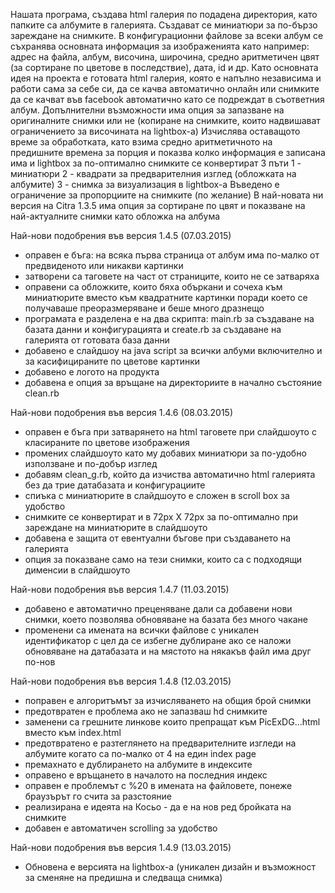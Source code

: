 Нашата програма, създава html галерия по подадена директория, като папките са албумите в галерията. Създават се миниатюри за по-бързо зареждане на снимките. В конфигурационни файлове за всеки албум се съхранява основната информация за изображенията като например: адрес на файла, албум, височина, широчина, средно аритметичен цвят (за сортиране по цветове в последствие), дата, id и др. Като основната идея на проекта е готовата html галерия, която е напълно независима и работи сама за себе си, да се качва автоматично онлайн или снимките да се качват във facebook автоматично като се подреждат в съответния албум. Допълнителни възможности има опция за запазване на оригиналните снимки или не (копиране на снимките, които надвишават ограничението за височината на lightbox-а) Изчислява оставащото време за обработката, като взима средно аритметичното на предишните времена за порция и показва колко информация е записана има и lightbox за по-оптимално снимките се конвертират 3 пъти 1 - миниатюри 2 - квадрати за предварителния изглед (обложката на албумите) 3 - снимка за визуализация в lightbox-а Въведено е ограничение за пропорциите на снимките (по желание) В най-новата ни версия на Citra 1.3.5 има опция за сортиране по цвят и показване на най-актуалните снимки като обложка на албума

Най-нови подобрения във версия 1.4.5 (07.03.2015)
- оправен е бъга: на всяка първа страница от албум има по-малко от предвиденото или никакви картинки
- затворени са таговете на част от страниците, които не се затваряха
- оправени са обложките, които бяха объркани и сочеха към миниатюрите вместо към квадратните картинки поради което се получаваше преоразмеряване и беше много дразнещо
- програмата е разделена е на два скрипта: main.rb за създаване на базата данни и конфигурацията и create.rb за създаване на галерията от готовата база данни
- добавено е слайдшоу на java script за всички албуми включително и за касифицираните по цветове картинки
- добавено е логото на продукта
- добавена е опция за връщане на директориите в начално състояние clean.rb

Най-нови подобрения във версия 1.4.6 (08.03.2015)
- оправен е бъга при затварянето на html таговете при слайдшоуто с класираните по цветове изображения
- промених слайдшоуто като му добавих миниатюри за по-удобно използване и по-добър изглед
- добавям clean_g.rb, който да изчиства автоматично html галерията без да трие датабазата и конфигурациите
- спиъка с миниатюрите в слайдшоуто е сложен в scroll box за удобство
- снимките се конвертират и в 72px X 72px за по-оптимално при зареждане на миниатюрите в слайдшоуто 
- добавена е защита от евентуални бъгове при създаването на галерията
- опция за показване само на тези снимки, които са с подходящи дименсии в слайдшоуто

Най-нови подобрения във версия 1.4.7 (11.03.2015)
- добавено е автоматично преценяване дали са добавени нови снимки, което позволява обновяване на базата без много чакане
- променени са имената на всички файлове с уникален идентификатор с цел да се избегне дублиране ако се наложи обновяване на датабазата и на мястото на някакъв файл има друг по-нов

Най-нови подобрения във версия 1.4.8 (12.03.2015)
- поправен е алгоритъмът за изчисляването на общия брой снимки
- предотвратен е проблема ако не запазваш hd снимките
- заменени са грешните линкове които препращат към PicExDG...html вместо към index.html
- предотвратено е разтеглянето на предварителните изгледи на албумите когато са по-малко от 4 на един index page
- премахнато е дублирането на албумите в индексите
- оправено е връщането в началото на последния индекс
- оправен е проблемът с %20 в имената на файловете, понеже браузърът го счита за разстояние
- реализирана е идеята на Косьо - да е на нов ред бройката на снимките
- добавен е автоматичен scrolling за удобство

Най-нови подобрения във версия 1.4.9 (13.03.2015)
- Обновена е версията на lightbox-а (уникален дизайн и възможност за сменяне на предишна и следваща снимка)
